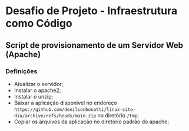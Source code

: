 # Desafio de Projeto - Infraestrutura como Código
## Script de provisionamento de um Servidor Web (Apache)

### Definições
* Atualizar o servidor;
* Instalar o apache2;
* Instalar o unzip;
* Baixar a aplicação disponível no endereço ``https://github.com/denilsonbonatti/linux-site-dio/archive/refs/heads/main.zip`` no diretório ``/tmp``;
* Copiar os arquivos da aplicação no diretório padrão do apache;

